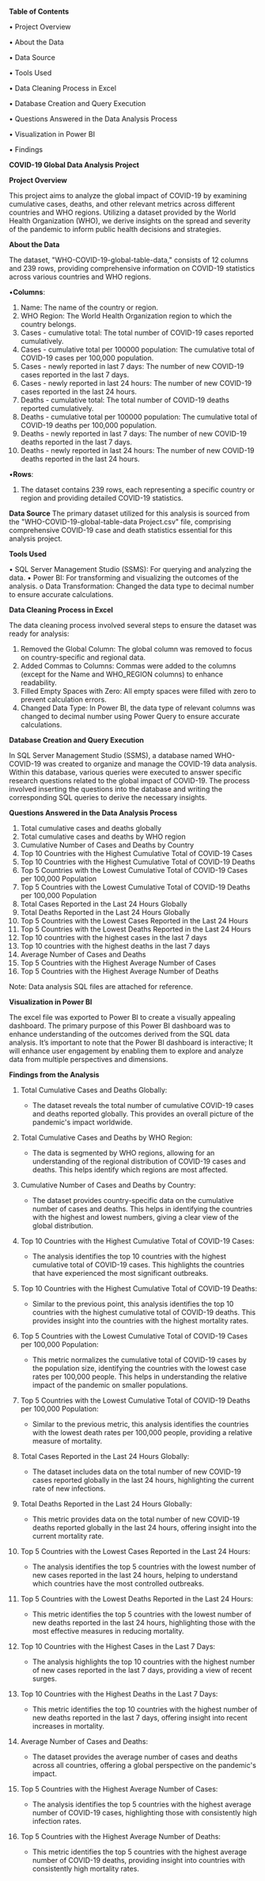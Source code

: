 **Table of Contents**

•	Project Overview

• About the Data

• Data Source

•	Tools Used

•	Data Cleaning Process in Excel

•	Database Creation and Query Execution

• Questions Answered in the Data Analysis Process

•	Visualization in Power BI

•	Findings


**COVID-19 Global Data Analysis Project**

**Project Overview**

This project aims to analyze the global impact of COVID-19 by examining cumulative cases, deaths, and other relevant metrics across different countries and WHO regions. Utilizing a dataset provided by the World Health Organization (WHO), we derive insights on the spread and severity of the pandemic to inform public health decisions and strategies.

**About the Data**

The dataset, "WHO-COVID-19-global-table-data," consists of 12 columns and 239 rows, providing comprehensive information on COVID-19 statistics across various countries and WHO regions.

•**Columns**:

1.	Name: The name of the country or region.
2.	WHO Region: The World Health Organization region to which the country belongs.
3.	Cases - cumulative total: The total number of COVID-19 cases reported cumulatively.
4.	Cases - cumulative total per 100000 population: The cumulative total of COVID-19 cases per 100,000 population.
5.	Cases - newly reported in last 7 days: The number of new COVID-19 cases reported in the last 7 days.
6.	Cases - newly reported in last 24 hours: The number of new COVID-19 cases reported in the last 24 hours.
7.	Deaths - cumulative total: The total number of COVID-19 deaths reported cumulatively.
8.	Deaths - cumulative total per 100000 population: The cumulative total of COVID-19 deaths per 100,000 population.
9.	Deaths - newly reported in last 7 days: The number of new COVID-19 deaths reported in the last 7 days.
10.	Deaths - newly reported in last 24 hours: The number of new COVID-19 deaths reported in the last 24 hours.
    
•**Rows**:

1.	The dataset contains 239 rows, each representing a specific country or region and providing detailed COVID-19 statistics.

**Data Source**
The primary dataset utilized for this analysis is sourced from the "WHO-COVID-19-global-table-data Project.csv" file, comprising comprehensive COVID-19 case and death statistics essential for this analysis project.

**Tools Used**

•	SQL Server Management Studio (SSMS): For querying and analyzing the data.
•	Power BI: For transforming and visualizing the outcomes of the analysis.
o	Data Transformation: Changed the data type to decimal number to ensure accurate calculations.

**Data Cleaning Process in Excel**

The data cleaning process involved several steps to ensure the dataset was ready for analysis:
1.	Removed the Global Column: The global column was removed to focus on country-specific and regional data.
2.	Added Commas to Columns: Commas were added to the columns (except for the Name and WHO_REGION columns) to enhance readability.
3.	Filled Empty Spaces with Zero: All empty spaces were filled with zero to prevent calculation errors.
4.	Changed Data Type: In Power BI, the data type of relevant columns was changed to decimal number using Power Query to ensure accurate calculations.
   
**Database Creation and Query Execution**

In SQL Server Management Studio (SSMS), a database named WHO-COVID-19 was created to organize and manage the COVID-19 data analysis. Within this database, various queries were executed to answer specific research questions related to the global impact of COVID-19. The process involved inserting the questions into the database and writing the corresponding SQL queries to derive the necessary insights.

**Questions Answered in the Data Analysis Process**

1.	Total cumulative cases and deaths globally
2.	Total cumulative cases and deaths by WHO region
3.	Cumulative Number of Cases and Deaths by Country
4.	Top 10 Countries with the Highest Cumulative Total of COVID-19 Cases
5.	Top 10 Countries with the Highest Cumulative Total of COVID-19 Deaths
6.	Top 5 Countries with the Lowest Cumulative Total of COVID-19 Cases per 100,000 Population
7.	Top 5 Countries with the Lowest Cumulative Total of COVID-19 Deaths per 100,000 Population
8.	Total Cases Reported in the Last 24 Hours Globally
9.	Total Deaths Reported in the Last 24 Hours Globally
10.	Top 5 Countries with the Lowest Cases Reported in the Last 24 Hours
11.	Top 5 Countries with the Lowest Deaths Reported in the Last 24 Hours
12.	Top 10 countries with the highest cases in the last 7 days
13.	Top 10 countries with the highest deaths in the last 7 days
14.	Average Number of Cases and Deaths
15.	Top 5 Countries with the Highest Average Number of Cases
16.	Top 5 Countries with the Highest Average Number of Deaths
  
Note: Data analysis SQL files are attached for reference.

**Visualization in Power BI**

The excel file was exported to Power BI to create a visually appealing dashboard.
The primary purpose of this Power BI dashboard was to enhance understanding of the outcomes derived from the SQL data analysis. It’s important to note that the Power BI dashboard is interactive; It will enhance user engagement by enabling them to explore and analyze data from multiple perspectives and dimensions.

**Findings from the Analysis**

1. Total Cumulative Cases and Deaths Globally:
   - The dataset reveals the total number of cumulative COVID-19 cases and deaths reported globally. This provides an overall picture of the pandemic's impact worldwide.

2. Total Cumulative Cases and Deaths by WHO Region:
   - The data is segmented by WHO regions, allowing for an understanding of the regional distribution of COVID-19 cases and deaths. This helps identify which regions are most affected.

3. Cumulative Number of Cases and Deaths by Country:
   - The dataset provides country-specific data on the cumulative number of cases and deaths. This helps in identifying the countries with the highest and lowest numbers, giving a clear view of the global distribution.

4. Top 10 Countries with the Highest Cumulative Total of COVID-19 Cases:
   - The analysis identifies the top 10 countries with the highest cumulative total of COVID-19 cases. This highlights the countries that have experienced the most significant outbreaks.

5. Top 10 Countries with the Highest Cumulative Total of COVID-19 Deaths:
   - Similar to the previous point, this analysis identifies the top 10 countries with the highest cumulative total of COVID-19 deaths. This provides insight into the countries with the highest mortality rates.

6. Top 5 Countries with the Lowest Cumulative Total of COVID-19 Cases per 100,000 Population:
   - This metric normalizes the cumulative total of COVID-19 cases by the population size, identifying the countries with the lowest case rates per 100,000 people. This helps in understanding the relative impact of the pandemic on smaller populations.

7. Top 5 Countries with the Lowest Cumulative Total of COVID-19 Deaths per 100,000 Population:
   - Similar to the previous metric, this analysis identifies the countries with the lowest death rates per 100,000 people, providing a relative measure of mortality.

8. Total Cases Reported in the Last 24 Hours Globally:
   - The dataset includes data on the total number of new COVID-19 cases reported globally in the last 24 hours, highlighting the current rate of new infections.

9. Total Deaths Reported in the Last 24 Hours Globally:
   - This metric provides data on the total number of new COVID-19 deaths reported globally in the last 24 hours, offering insight into the current mortality rate.

10. Top 5 Countries with the Lowest Cases Reported in the Last 24 Hours:
    - The analysis identifies the top 5 countries with the lowest number of new cases reported in the last 24 hours, helping to understand which countries have the most controlled outbreaks.

11. Top 5 Countries with the Lowest Deaths Reported in the Last 24 Hours:
    - This metric identifies the top 5 countries with the lowest number of new deaths reported in the last 24 hours, highlighting those with the most effective measures in reducing mortality.

12. Top 10 Countries with the Highest Cases in the Last 7 Days:
    - The analysis highlights the top 10 countries with the highest number of new cases reported in the last 7 days, providing a view of recent surges.

13. Top 10 Countries with the Highest Deaths in the Last 7 Days:
    - This metric identifies the top 10 countries with the highest number of new deaths reported in the last 7 days, offering insight into recent increases in mortality.

14. Average Number of Cases and Deaths:
    - The dataset provides the average number of cases and deaths across all countries, offering a global perspective on the pandemic's impact.

15. Top 5 Countries with the Highest Average Number of Cases:
    - The analysis identifies the top 5 countries with the highest average number of COVID-19 cases, highlighting those with consistently high infection rates.

16. Top 5 Countries with the Highest Average Number of Deaths:
    - This metric identifies the top 5 countries with the highest average number of COVID-19 deaths, providing insight into countries with consistently high mortality rates.

